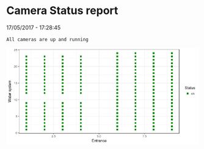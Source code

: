 Camera Status report
================
17/05/2017 - 17:28:45

    All cameras are up and running

![](camreport_files/figure-markdown_github/unnamed-chunk-2-1.png)
